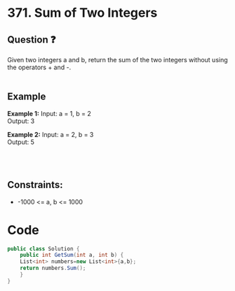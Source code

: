 # 371. Sum of Two Integers
## Question ❓ <br>
Given two integers a and b, return the sum of the two integers without using the operators + and -.
<br><br>

## Example

__Example 1:__
Input:  a = 1, b = 2    
Output: 3 
<br>

__Example 2:__  Input:  a = 2, b = 3    
Output: 5 

<br>

<br>
  
## Constraints:

- -1000 <= a, b <= 1000

# Code
```c#
public class Solution {
    public int GetSum(int a, int b) {
    List<int> numbers=new List<int>{a,b};
    return numbers.Sum();
    }
}
```
